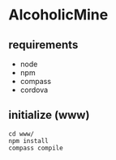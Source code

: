 # AlcoholicMine

## requirements

- node
- npm
- compass
- cordova

## initialize (www)

```
cd www/
npm install
compass compile
```

